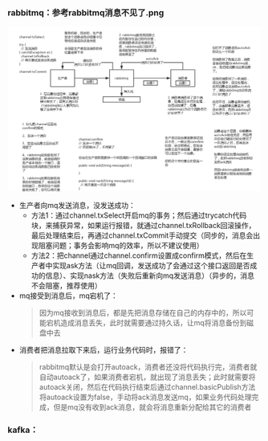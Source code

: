 ### rabbitmq：参考rabbitmq消息不见了.png
![](amsg-rabbitmq消息不见了.png)
* 生产者向mq发送消息，没发送成功：
    * 方法1：通过channel.txSelect开启mq的事务；然后通过trycatch代码块，来捕获异常，如果运行报错，就通过channel.txRollback回滚操作，最后处理结束后，再通过channel.txCommit手动提交（同步的，消息会出现阻塞问题；事务会影响mq的效率，所以不建议使用）
    * 方法2：把channel通过channel.confirm设置成confirm模式，然后在生产者中实现ask方法（让mq回调，发送成功了会通过这个接口返回是否成功的信息）、实现nask方法（失败后重新向mq发送消息）（异步的，消息不会阻塞，推荐使用）
* mq接受到消息后，mq宕机了：
    > 因为mq接收到消息后，都是先把消息存储在自己的内存中的，所以可能宕机造成消息丢失，此时就需要通过持久话，让mq将消息备份到磁盘中去
* 消费者把消息拉取下来后，运行业务代码时，报错了：
    > rabbitmq默认是会打开autoack，消费者还没将代码执行完，消费者就自动autoack了，如果消费者宕机，就出现了消息丢失；此时就需要将autoack关闭，然后在代码执行结束后通过channel.basicPublish方法将autoack设置为false，手动将ack消息发送mq，如果业务代码处理完成，但是mq没有收到ack消息，就会将消息重新分配给其它的消费者

### kafka：